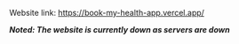 Website link: https://book-my-health-app.vercel.app/

***Noted: The website is currently down as servers are down***

